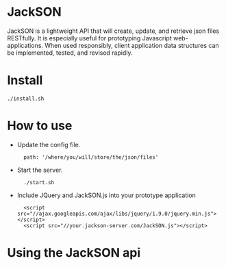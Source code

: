 # JackSON
JackSON is a lightweight API that will create, update, and retrieve json files RESTfully.
It is especially useful for prototyping Javascript web-applications.
When used responsibly, client application data structures can be implemented, tested, and revised rapidly.

# Install
	./install.sh

# How to use
* Update the config file.
	
		path: '/where/you/will/store/the/json/files'

* Start the server.

		./start.sh

* Include JQuery and JackSON.js into your prototype application

		<script src="//ajax.googleapis.com/ajax/libs/jquery/1.9.0/jquery.min.js"></script>
		<script src="//your.jackson-server.com/JackSON.js"></script>


# Using the JackSON api